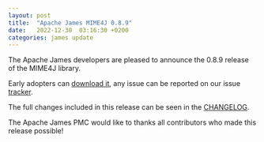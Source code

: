 ```yaml
---
layout: post
title:  "Apache James MIME4J 0.8.9"
date:   2022-12-30  03:16:30 +0200
categories: james update
---
```


The Apache James developers are pleased to announce the 0.8.9 release of the MIME4J library.

Early adopters can [download it][download], any issue can be reported on our issue [tracker][tracker].

The full changes included in this release can be seen in the [CHANGELOG][CHANGELOG].

The Apache James PMC would like to thanks all contributors who made this release possible!

[CHANGELOG]: https://github.com/apache/james-mime4j/blob/master/CHANGELOG.md
[tracker]: https://issues.apache.org/jira/browse/MIME4J
[download]: https://james.apache.org/download.cgi#Apache_Mime4J

